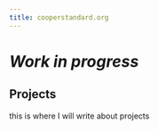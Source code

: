```yaml
---
title: cooperstandard.org
---
```



# *Work in progress*

## Projects

this is where I will write about projects